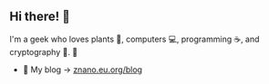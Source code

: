 ## Hi there! :wave:

I'm a geek who loves plants :seedling:, computers :computer:, programming :coffee:, and cryptography :key:. :crocodile: ‌

- :page_with_curl: My blog -> [znano.eu.org/blog](https://znano.eu.org/blog) 
